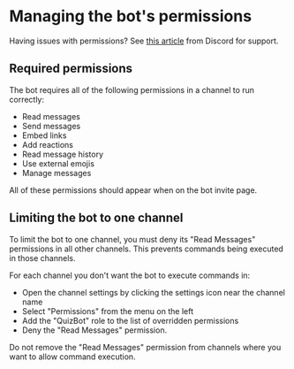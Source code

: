 # Managing the bot's permissions

Having issues with permissions? See [this article](https://support.discordapp.com/hc/en-us/articles/206029707) from Discord for support.

## Required permissions

The bot requires all of the following permissions in a channel to run correctly:

- Read messages
- Send messages
- Embed links
- Add reactions
- Read message history
- Use external emojis
- Manage messages

All of these permissions should appear when on the bot invite page.

## Limiting the bot to one channel

To limit the bot to one channel, you must deny its "Read Messages" permissions in all other channels. This prevents commands being executed in those channels.

For each channel you don't want the bot to execute commands in:

- Open the channel settings by clicking the settings icon near the channel name
- Select "Permissions" from the menu on the left
- Add the "QuizBot" role to the list of overridden permissions
- Deny the "Read Messages" permission.

Do not remove the "Read Messages" permission from channels where you want to allow command execution.
